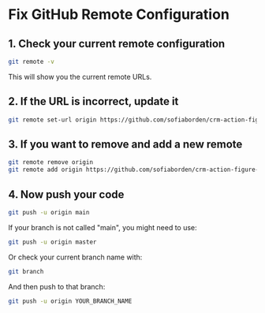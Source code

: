 # Fix GitHub Remote Configuration

## 1. Check your current remote configuration

```bash
git remote -v
```

This will show you the current remote URLs.

## 2. If the URL is incorrect, update it

```bash
git remote set-url origin https://github.com/sofiaborden/crm-action-figure-generator.git
```

## 3. If you want to remove and add a new remote

```bash
git remote remove origin
git remote add origin https://github.com/sofiaborden/crm-action-figure-generator.git
```

## 4. Now push your code

```bash
git push -u origin main
```

If your branch is not called "main", you might need to use:

```bash
git push -u origin master
```

Or check your current branch name with:

```bash
git branch
```

And then push to that branch:

```bash
git push -u origin YOUR_BRANCH_NAME
```